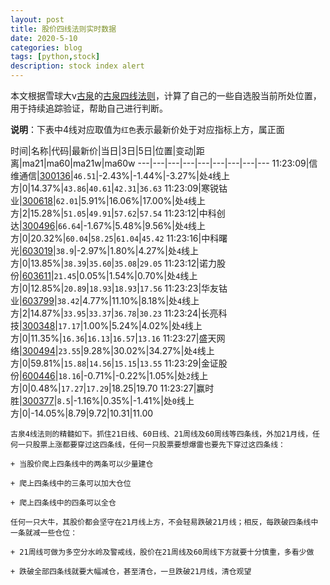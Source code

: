 ```yaml
---
layout: post
title: 股价四线法则实时数据
date: 2020-5-10
categories: blog
tags: [python,stock]
description: stock index alert
---
```



本文根据雪球大v[古泉](https://xueqiu.com/u/7148646888)的[古泉四线法则](https://xueqiu.com/7148646888/130498192)，计算了自己的一些自选股当前所处位置，用于持续追踪验证，帮助自己进行判断。

**说明**：下表中4线对应取值为`红色`表示最新价处于对应指标上方，属正面

时间|名称|代码|最新价|当日|3日|5日|位置|变动|距离|ma21|ma60|ma21w|ma60w
---|---|---|---|---|---|---|---|---
11:23:09|信维通信|[300136](https://xueqiu.com/S/SZ300136)|`46.51`|-2.43%|-1.44%|-3.27%|处`4`线上方|0|14.37%|`43.86`|`40.61`|`42.31`|`36.63`
11:23:09|寒锐钴业|[300618](https://xueqiu.com/S/SZ300618)|`62.01`|5.91%|16.06%|17.00%|处`4`线上方|2|15.28%|`51.05`|`49.91`|`57.62`|`57.54`
11:23:12|中科创达|[300496](https://xueqiu.com/S/SZ300496)|`66.64`|-1.67%|5.48%|9.56%|处`4`线上方|0|20.32%|`60.04`|`58.25`|`61.04`|`45.42`
11:23:16|中科曙光|[603019](https://xueqiu.com/S/SH603019)|`38.9`|-2.97%|1.80%|4.27%|处`4`线上方|0|13.85%|`38.39`|`35.60`|`35.08`|`29.05`
11:23:12|诺力股份|[603611](https://xueqiu.com/S/SH603611)|`21.45`|0.05%|1.54%|0.70%|处`4`线上方|0|12.85%|`20.89`|`18.93`|`18.93`|`17.56`
11:23:23|华友钴业|[603799](https://xueqiu.com/S/SH603799)|`38.42`|4.77%|11.10%|8.18%|处`4`线上方|2|14.87%|`33.95`|`33.37`|`36.78`|`30.23`
11:23:24|长亮科技|[300348](https://xueqiu.com/S/SZ300348)|`17.17`|1.00%|5.24%|4.02%|处`4`线上方|0|11.35%|`16.36`|`16.13`|`16.57`|`13.16`
11:23:27|盛天网络|[300494](https://xueqiu.com/S/SZ300494)|`23.55`|9.28%|30.02%|34.27%|处`4`线上方|0|59.81%|`15.88`|`14.56`|`15.15`|`13.55`
11:23:29|金证股份|[600446](https://xueqiu.com/S/SH600446)|`18.16`|-0.71%|-0.22%|1.05%|处`2`线上方|0|0.48%|`17.27`|`17.29`|18.25|19.70
11:23:27|赢时胜|[300377](https://xueqiu.com/S/SZ300377)|`8.5`|-1.16%|0.35%|-1.41%|处`0`线上方|0|-14.05%|8.79|9.72|10.31|11.00

```
古泉4线法则的精髓如下。抓住21日线、60日线、21周线及60周线等四条线，外加21月线，任何一只股票上涨都要穿过这四条线，任何一只股票要想爆雷也要先下穿过这四条线：

+ 当股价爬上四条线中的两条可以少量建仓

+ 爬上四条线中的三条可以加大仓位

+ 爬上四条线中的四条可以全仓

任何一只大牛，其股价都会坚守在21月线上方，不会轻易跌破21月线；相反，每跌破四条线中一条就减一些仓位：

+ 21周线可做为多空分水岭及警戒线，股价在21周线及60周线下方就要十分慎重，多看少做

+ 跌破全部四条线就要大幅减仓，甚至清仓，一旦跌破21月线，清仓观望
```